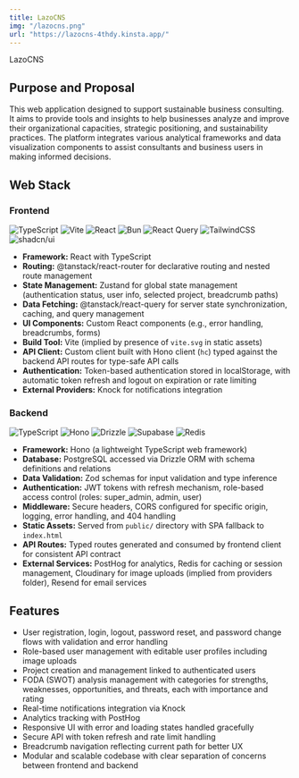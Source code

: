 ```yaml
---
title: LazoCNS
img: "/lazocns.png"
url: "https://lazocns-4thdy.kinsta.app/"
---
```


LazoCNS

## Purpose and Proposal

This web application designed to support sustainable business consulting. It aims to provide tools and insights to help
businesses analyze and improve their organizational capacities, strategic positioning, and sustainability practices. The platform
integrates various analytical frameworks and data visualization components to assist consultants and business users in making informed
decisions.

## Web Stack

### Frontend

![TypeScript](https://img.shields.io/badge/typescript-%23007ACC.svg?style=flat&logo=typescript&logoColor=white) ![Vite](https://img.shields.io/badge/Vite-646CFF?logo=vite&logoColor=fff) ![React](https://img.shields.io/badge/react-%2320232a.svg?style=flat&logo=react&logoColor=%2361DAFB) ![Bun](https://img.shields.io/badge/Bun-%23000000.svg?style=flat&logo=bun&logoColor=white) ![React Query](https://img.shields.io/badge/React%20Query-FF4154?logo=reactquery&logoColor=fff) ![TailwindCSS](https://img.shields.io/badge/tailwindcss-%2338B2AC.svg?style=flat&logo=tailwind-css&logoColor=white) ![shadcn/ui](https://img.shields.io/badge/shadcn%2Fui-000?logo=shadcnui&logoColor=fff)

- **Framework:** React with TypeScript
- **Routing:** @tanstack/react-router for declarative routing and nested route management
- **State Management:** Zustand for global state management (authentication status, user info, selected project, breadcrumb paths)
- **Data Fetching:** @tanstack/react-query for server state synchronization, caching, and query management
- **UI Components:** Custom React components (e.g., error handling, breadcrumbs, forms)
- **Build Tool:** Vite (implied by presence of `vite.svg` in static assets)
- **API Client:** Custom client built with Hono client (`hc`) typed against the backend API routes for type-safe API calls
- **Authentication:** Token-based authentication stored in localStorage, with automatic token refresh and logout on expiration or rate
  limiting
- **External Providers:** Knock for notifications integration

### Backend

![TypeScript](https://img.shields.io/badge/typescript-%23007ACC.svg?style=flat&logo=typescript&logoColor=white) ![Hono](https://img.shields.io/badge/Hono-E36002?logo=hono&logoColor=fff) ![Drizzle](https://img.shields.io/badge/Drizzle-C5F74F?logo=drizzle&logoColor=000) ![Supabase](https://img.shields.io/badge/Supabase-3FCF8E?logo=supabase&logoColor=fff) ![Redis](https://img.shields.io/badge/Redis-%23DD0031.svg?logo=redis&logoColor=white)

- **Framework:** Hono (a lightweight TypeScript web framework)
- **Database:** PostgreSQL accessed via Drizzle ORM with schema definitions and relations
- **Data Validation:** Zod schemas for input validation and type inference
- **Authentication:** JWT tokens with refresh mechanism, role-based access control (roles: super_admin, admin, user)
- **Middleware:** Secure headers, CORS configured for specific origin, logging, error handling, and 404 handling
- **Static Assets:** Served from `public/` directory with SPA fallback to `index.html`
- **API Routes:** Typed routes generated and consumed by frontend client for consistent API contract
- **External Services:** PostHog for analytics, Redis for caching or session management, Cloudinary for image uploads (implied from
  providers folder), Resend for email services

## Features

- User registration, login, logout, password reset, and password change flows with validation and error handling
- Role-based user management with editable user profiles including image uploads
- Project creation and management linked to authenticated users
- FODA (SWOT) analysis management with categories for strengths, weaknesses, opportunities, and threats, each with importance and
  rating
- Real-time notifications integration via Knock
- Analytics tracking with PostHog
- Responsive UI with error and loading states handled gracefully
- Secure API with token refresh and rate limit handling
- Breadcrumb navigation reflecting current path for better UX
- Modular and scalable codebase with clear separation of concerns between frontend and backend
